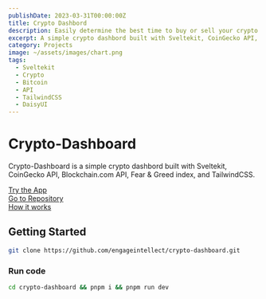 ```yaml
---
publishDate: 2023-03-31T00:00:00Z
title: Crypto Dashbord
description: Easily determine the best time to buy or sell your crypto.
excerpt: A simple crypto dashbord built with Sveltekit, CoinGecko API, Blockchain.com API, Fear & Greed index, TailwindCSS, and DaisyUI.
category: Projects
image: ~/assets/images/chart.png
tags:
  - Sveltekit
  - Crypto
  - Bitcoin
  - API
  - TailwindCSS
  - DaisyUI
---
```


# Crypto-Dashboard

Crypto-Dashboard is a simple crypto dashbord built with Sveltekit, CoinGecko API, Blockchain.com API, Fear & Greed index, and TailwindCSS.

[Try the App](https://crypto-dashboard-engageintellect.vercel.app)
<br/>
[Go to Repository](https://github.com/engageintellect/crypto-dashboard)
<br/>
[How it works](https://crypto-dashboard-engageintellect.vercel.app/about)

## Getting Started

```bash
git clone https://github.com/engageintellect/crypto-dashboard.git
```

### Run code

```bash
cd crypto-dashboard && pnpm i && pnpm run dev
```
